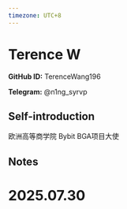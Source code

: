 ```yaml
---
timezone: UTC+8
---
```


# Terence W

**GitHub ID:** TerenceWang196

**Telegram:** @n1ng_syrvp

## Self-introduction

欧洲高等商学院 Bybit BGA项目大使

## Notes

<!-- Content_START -->

# 2025.07.30


<!-- Content_END -->
